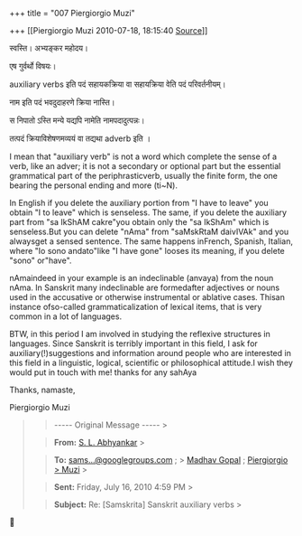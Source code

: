 +++
title = "007 Piergiorgio Muzi"

+++
[[Piergiorgio Muzi	2010-07-18, 18:15:40 [Source](https://groups.google.com/g/samskrita/c/kcwXcrq_pnU)]]



स्वस्ति। अभ्यङ्कर महोदय।

एष गुर्वर्थो विषयः।

auxiliary verbs इति पदं सहायकक्रिया वा सहायक्रिया वेति पदं परिवर्तनीयम्।

नाम इति पदं भवदुदाहरणे क्रिया नास्ति।

स निपातो ऽस्ति मन्ये यद्यपि नामेति नामपदादुत्पन्नः।

तत्पदं क्रियाविशेषणमव्ययं वा तद्यथा adverb इति ।

I mean that "auxiliary verb" is not a word which complete the sense of a verb, like an adver; it is not a secondary or optional part but the essential grammatical part of the periphrasticverb, usually the finite form, the one bearing the personal ending and more (ti\~N).

In English if you delete the auxiliary portion from "I have to leave" you obtain "I to leave" which is senseless. The same, if you delete the auxiliary part from "sa IkShAM cakre"you obtain only the "sa IkShAm" which is senseless.But you can delete "nAma" from "saMskRtaM daivIVAk" and you alwaysget a sensed sentence. The same happens inFrench, Spanish, Italian, where "Io sono andato"like "I have gone" looses its meaning, if you delete "sono" or"have".

nAmaindeed in your example is an indeclinable (anvaya) from the noun nAma. In Sanskrit many indeclinable are formedafter adjectives or nouns used in the accusative or otherwise instrumental or ablative cases. Thisan instance ofso-called grammaticalization of lexical items, that is very common in a lot of languages.

BTW, in this period I am involved in studying the reflexive structures in languages. Since Sanskrit is terribly important in this field, I ask for auxiliary(!)suggestions and information around people who are interested in this field in a linguistic, logical, scientific or philosophical attitude.I wish they would put in touch with me! thanks for any sahAya

Thanks, namaste,

Piergiorgio Muzi





> 
> > ----- Original Message ----- >
> 
> > 
> > **From:** [S. L. Abhyankar]( "sl.abhyankar@gmail.com") >
> 
> > 
> > **To:** [sams...@googlegroups.com]( "samskrita@googlegroups.com") ; > [Madhav Gopal]( "mgopalt@gmail.com") ; [Piergiorgio > Muzi]( "globo00@comm2000.it") >
> 
> > 
> > **Sent:** Friday, July 16, 2010 4:59 PM >
> 
> > 
> > **Subject:** Re: \[Samskrita\] Sanskrit auxiliary verbs >
> 
> > 
> >   
> > 



